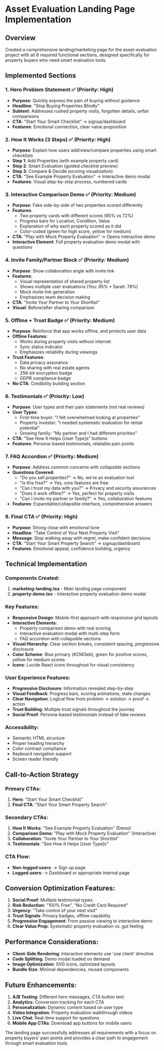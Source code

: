 # Asset Evaluation Landing Page Implementation

## Overview
Created a comprehensive landing/marketing page for the asset-evaluation project with all 8 required functional sections, designed specifically for property buyers who need smart evaluation tools.

## Implemented Sections

### 1. Hero Problem Statement ✅ (Priority: High)
- **Purpose**: Quickly express the pain of buying without guidance
- **Headline**: "Stop Buying Properties Blindly"
- **Subtext**: Addresses rushed property visits, forgotten details, unfair comparisons
- **CTA**: "Start Your Smart Checklist" → signup/dashboard
- **Features**: Emotional connection, clear value proposition

### 2. How It Works (3 Steps) ✅ (Priority: High)
- **Purpose**: Explain how users add/view/compare properties using smart checklists
- **Step 1**: Add Properties (with example property card)
- **Step 2**: Smart Evaluation (guided checklist preview)
- **Step 3**: Compare & Decide (scoring visualization)
- **CTA**: "See Example Property Evaluation" → Interactive demo modal
- **Features**: Visual step-by-step process, numbered cards

### 3. Interactive Comparison Demo ✅ (Priority: Medium)
- **Purpose**: Fake side-by-side of two properties scored differently
- **Features**: 
  - Two property cards with different scores (85% vs 72%)
  - Progress bars for Location, Condition, Value
  - Explanation of why each property scored as it did
  - Color-coded (green for high score, yellow for medium)
- **CTA**: "Play with Mock Property Evaluation" → Opens interactive demo
- **Interactive Element**: Full property evaluation demo modal with questions

### 4. Invite Family/Partner Block ✅ (Priority: Medium)
- **Purpose**: Show collaboration angle with invite link
- **Features**:
  - Visual representation of shared property list
  - Shows multiple user evaluations (You: 85% • Sarah: 78%)
  - Mock invite link generation
  - Emphasizes team decision making
- **CTA**: "Invite Your Partner to Your Shortlist"
- **Visual**: Before/after sharing comparison

### 5. Offline + Trust Badge ✅ (Priority: Medium)
- **Purpose**: Reinforce that app works offline, and protects user data
- **Offline Features**:
  - Works during property visits without internet
  - Sync status indicator
  - Emphasizes reliability during viewings
- **Trust Features**:
  - Data privacy assurance
  - No sharing with real estate agents
  - 256-bit encryption badge
  - GDPR compliance badge
- **No CTA**: Credibility building section

### 6. Testimonials ✅ (Priority: Low)
- **Purpose**: User types and their pain statements (not real reviews)
- **User Types**:
  - First-time buyer: "I felt overwhelmed looking at properties"
  - Property investor: "I needed systematic evaluation for rental potential"
  - Growing family: "My partner and I had different priorities"
- **CTA**: "See How It Helps [User Type]s" buttons
- **Features**: Persona-based testimonials, relatable pain points

### 7. FAQ Accordion ✅ (Priority: Medium)
- **Purpose**: Address common concerns with collapsible sections
- **Questions Covered**:
  - "Do you sell properties?" → No, we're an evaluation tool
  - "Is this free?" → Yes, core features are free
  - "Can I trust my data with you?" → Privacy and security assurances
  - "Does it work offline?" → Yes, perfect for property visits
  - "Can I invite my partner or family?" → Yes, collaboration features
- **Features**: Expandable/collapsible interface, comprehensive answers

### 8. Final CTA ✅ (Priority: High)
- **Purpose**: Strong close with emotional tone
- **Headline**: "Take Control of Your Next Property Visit"
- **Message**: Stop walking away with regret, make confident decisions
- **CTA**: "Start Your Smart Property Search" → signup/dashboard
- **Features**: Emotional appeal, confidence building, urgency

## Technical Implementation

### Components Created:
1. **marketing-landing.tsx** - Main landing page component
2. **property-demo.tsx** - Interactive property evaluation demo modal

### Key Features:
- **Responsive Design**: Mobile-first approach with responsive grid layouts
- **Interactive Elements**: 
  - Property comparison demo with real scoring
  - Interactive evaluation modal with multi-step form
  - FAQ accordion with collapsible sections
- **Visual Hierarchy**: Clear section breaks, consistent spacing, progressive disclosure
- **Color Scheme**: Blue primary (#2563eb), green for positive scores, yellow for medium scores
- **Icons**: Lucide React icons throughout for visual consistency

### User Experience Features:
- **Progressive Disclosure**: Information revealed step-by-step
- **Visual Feedback**: Progress bars, scoring animations, state changes
- **Clear Navigation**: Logical flow from problem → solution → proof → action
- **Trust Building**: Multiple trust signals throughout the journey
- **Social Proof**: Persona-based testimonials instead of fake reviews

### Accessibility:
- Semantic HTML structure
- Proper heading hierarchy
- Color contrast compliance
- Keyboard navigation support
- Screen reader friendly

## Call-to-Action Strategy

### Primary CTAs:
1. **Hero**: "Start Your Smart Checklist" 
2. **Final CTA**: "Start Your Smart Property Search"

### Secondary CTAs:
1. **How It Works**: "See Example Property Evaluation" (Demo)
2. **Comparison Demo**: "Play with Mock Property Evaluation" (Interactive)
3. **Collaboration**: "Invite Your Partner to Your Shortlist"
4. **Testimonials**: "See How It Helps [User Type]s"

### CTA Flow:
- **Non-logged users**: → Sign up page
- **Logged users**: → Dashboard or appropriate internal page

## Conversion Optimization Features:

1. **Social Proof**: Multiple testimonial types
2. **Risk Reduction**: "100% Free", "No Credit Card Required"
3. **Urgency**: "Take control of your next visit"
4. **Trust Signals**: Privacy badges, offline capability
5. **Progressive Engagement**: From passive viewing to interactive demo
6. **Clear Value Prop**: Systematic property evaluation vs. gut feeling

## Performance Considerations:
- **Client-Side Rendering**: Interactive elements use 'use client' directive
- **Code Splitting**: Demo modal loaded on demand
- **Image Optimization**: SVG icons, optimized layouts
- **Bundle Size**: Minimal dependencies, reused components

## Future Enhancements:
1. **A/B Testing**: Different hero messages, CTA button text
2. **Analytics**: Conversion tracking for each CTA
3. **Personalization**: Dynamic content based on user type
4. **Video Integration**: Property evaluation walkthrough videos
5. **Live Chat**: Real-time support for questions
6. **Mobile App CTAs**: Download app buttons for mobile users

The landing page successfully addresses all requirements with a focus on property buyers' pain points and provides a clear path to engagement through smart evaluation tools.
